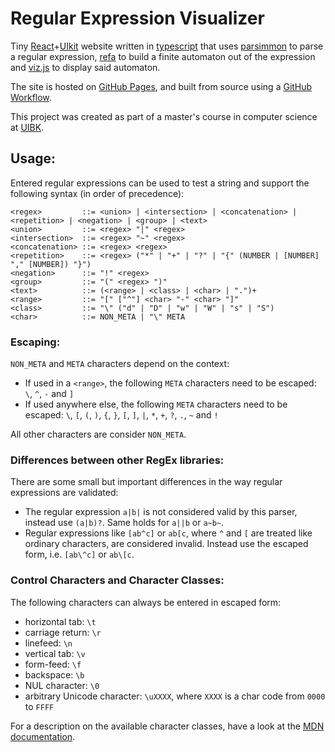 # Regular Expression Visualizer

Tiny [React](https://reactjs.org/)+[UIkit](https://getuikit.com/) website written in
[typescript](https://www.typescriptlang.org/) that uses
[parsimmon](https://github.com/jneen/parsimmon) to parse a regular expression,
[refa](https://github.com/RunDevelopment/refa) to build a finite automaton out of the expression and
[viz.js](http://viz-js.com/) to display said automaton.

The site is hosted on [GitHub Pages](https://meitinger.github.io/regex_viz/),
and built from source using a [GitHub Workflow](https://raw.githubusercontent.com/Meitinger/regex_viz/main/.github/workflows/gh-pages.yml).

This project was created as part of a master's course in computer science at [UIBK](https://informatik.uibk.ac.at/).


## Usage:

Entered regular expressions can be used to test a string and support the
following syntax (in order of precedence):

```bnf
<regex>         ::= <union> | <intersection> | <concatenation> | <repetition> | <negation> | <group> | <text>
<union>         ::= <regex> "|" <regex>
<intersection>  ::= <regex> "~" <regex>
<concatenation> ::= <regex> <regex>
<repetition>    ::= <regex> ("*" | "+" | "?" | "{" (NUMBER | [NUMBER] "," [NUMBER]) "}")
<negation>      ::= "!" <regex>
<group>         ::= "(" <regex> ")"
<text>          ::= (<range> | <class> | <char> | ".")+
<range>         ::= "[" ["^"] <char> "-" <char> "]"
<class>         ::= "\" ("d" | "D" | "w" | "W" | "s" | "S")
<char>          ::= NON_META | "\" META
```

### Escaping:

`NON_META` and `META` characters depend on the context:

- If used in a `<range>`, the following `META` characters need to be escaped:
  `\`, `^`, `-` and `]`
- If used anywhere else, the following `META` characters need to be escaped:
  `\`, `[`, `(`, `)`, `{`, `}`, `[`, `]`, `|`, `*`, `+`, `?`, `.`, `~` and `!`

All other characters are consider `NON_META`.


### Differences between other RegEx libraries:

There are some small but important differences in the way regular expressions
are validated:

- The regular expression `a|b|` is not considered valid by this parser,
  instead use `(a|b)?`. Same holds for `a||b` or `a~b~`.
- Regular expressions like `[ab^c]` or `ab[c`, where `^` and `[`
  are treated like ordinary characters, are considered invalid.
  Instead use the escaped form, i.e. `[ab\^c]` or `ab\[c`.


### Control Characters and Character Classes:

The following characters can always be entered in escaped form:

- horizontal tab: `\t`
- carriage return: `\r`
- linefeed: `\n`
- vertical tab: `\v`
- form-feed: `\f`
- backspace: `\b`
- NUL character: `\0`
- arbitrary Unicode character: `\uXXXX`, where `XXXX` is a char code from `0000` to `FFFF`


For a description on the available character classes, have a look at the
[MDN documentation](https://developer.mozilla.org/en-US/docs/Web/JavaScript/Guide/Regular_Expressions/Character_Classes).